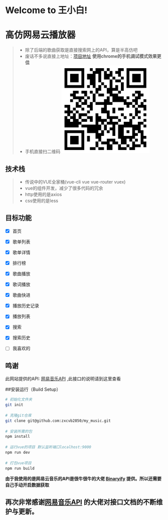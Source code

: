 Welcome to 王小白!
===================


# 高仿网易云播放器
>- 除了后端的歌曲获取是直接搜索网上的API，算是半高仿吧
>- 废话不多说直接上地址：[项目地址](http://music.qking.pw)  **使用chrome的手机调试模式效果更佳**
>- 手机直接扫二维码
![](http://github.com/zxcvb2850/my_music/raw/master/1520843330.png)


## 技术栈

>- 传说中的VUE全家桶(vue-cli   vue   vue-router   vuex)
>- vue的组件开发，减少了很多代码的冗余
>- http使用的是axios
>- css使用的是less


## 目标功能

- [x] 首页
- [x] 歌单列表
- [x] 歌单详情
- [x] 排行榜
- [x] 歌曲播放
- [x] 歌词播放
- [x] 歌曲快进
- [x] 播放历史记录
- [x] 播放列表
- [x] 搜索
- [x] 搜索历史
- [ ] 我喜欢的


## 鸣谢

此网站提供的API: [网易音乐API](https://binaryify.github.io/NeteaseCloudMusicApi/#/) ,此接口的说明请到这里查看

##安装运行（Build Setup）

``` bash
# 初始化文件夹
git init

# 克隆git仓库
git clone git@github.com:zxcvb2850/my_music.git

# 安装所需的包
npm install

# 运行vue的项目 默认监听端口localhost:9000
npm run dev

# 打包vue项目
npm run build

```
**由于我使用的是网易云音乐的API是很牛很牛的大佬 [ Binaryify](https://github.com/Binaryify/NeteaseCloudMusicApi) 提供。所以还需要自己手动开启数据获取**


## 再次非常感谢[网易音乐API](https://github.com/Binaryify/NeteaseCloudMusicApi) 的大佬对接口文档的不断维护与更新。

